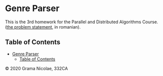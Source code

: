 # Genre Parser

This is the 3rd homework for the Parallel and Distributed Algorithms Course. ([the problem statement](./problem_statement.pdf), in romanian).

## Table of Contents

- [Genre Parser](#genre-parser)
  - [Table of Contents](#table-of-contents)

© 2020 Grama Nicolae, 332CA
